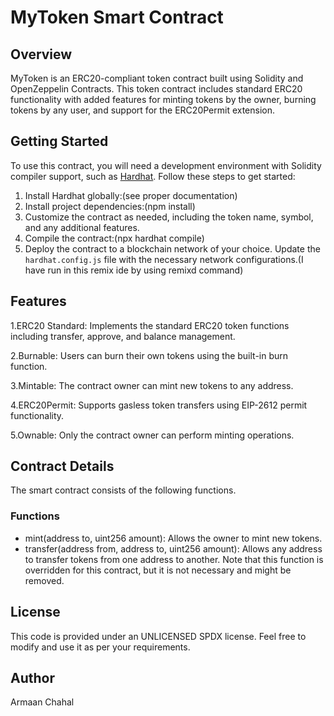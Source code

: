 # MyToken Smart Contract

## Overview
MyToken is an ERC20-compliant token contract built using Solidity and OpenZeppelin Contracts. This token contract includes standard ERC20 functionality with added features for minting tokens by the owner, burning tokens by any user, and support for the ERC20Permit extension.

## Getting Started
To use this contract, you will need a development environment with Solidity compiler support, such as [Hardhat](https://hardhat.org/). Follow these steps to get started:

1. Install Hardhat globally:(see proper documentation)
2. Install project dependencies:(npm install) 
3. Customize the contract as needed, including the token name, symbol, and any additional features.
4. Compile the contract:(npx hardhat compile)
5. Deploy the contract to a blockchain network of your choice. Update the `hardhat.config.js` file with the necessary network configurations.(I have run in this remix ide by using remixd command)

## Features
1.ERC20 Standard: Implements the standard ERC20 token functions including transfer, approve, and balance management.

2.Burnable: Users can burn their own tokens using the built-in burn function.

3.Mintable: The contract owner can mint new tokens to any address.

4.ERC20Permit: Supports gasless token transfers using EIP-2612 permit functionality.

5.Ownable: Only the contract owner can perform minting operations.

## Contract Details
The smart contract consists of the following functions. 

### Functions
-  mint(address to, uint256 amount): Allows the owner to mint new tokens. 
-  transfer(address from, address to, uint256 amount): Allows any address to transfer tokens from one address to another. Note that this function is overridden for 
  this contract, but it is not necessary and might be removed.

## License
This code is provided under an UNLICENSED SPDX license. Feel free to modify and use it as per your requirements.

## Author

Armaan Chahal


